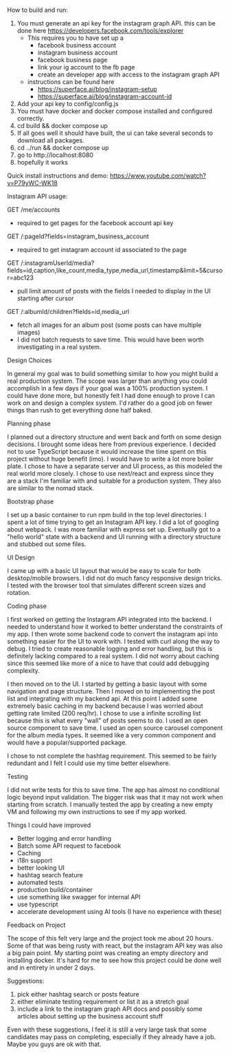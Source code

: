 How to build and run:

1. You must generate an api key for the instagram graph API. this can be done here https://developers.facebook.com/tools/explorer
   - This requires you to have set up a
     - facebook business account
     - instagram business account
     - facebook business page
     - link your ig account to the fb page
     - create an developer app with access to the instagram graph API
   - instructions can be found here
     - https://superface.ai/blog/instagram-setup
     - https://superface.ai/blog/instagram-account-id
2. Add your api key to config/config.js
3. You must have docker and docker compose installed and configured correctly.
4. cd build && docker compose up
5. If all goes well it should have built, the ui can take several seconds to download all packages.
6. cd ../run && docker compose up
7. go to http://localhost:8080
8. hopefully it works

Quick install instructions and demo:
https://www.youtube.com/watch?v=P79yWC-WK18

Instagram API usage:

GET /me/accounts
  - required to get pages for the facebook account api key

GET /:pageId?fields=instagram_business_account
  - required to get instagram account id associated to the page

GET /:instagramUserId/media?fields=id,caption,like_count,media_type,media_url,timestamp&limit=5&cursor=abc123
  - pull limit amount of posts with the fields I needed to display in the UI starting after cursor

GET /:albumId/children?fields=id,media_url
  - fetch all images for an album post (some posts can have multiple images)
  - I did not batch requests to save time. This would have been worth investigating in a real system.

Design Choices

In general my goal was to build something similar to how you might build a real production system.
The scope was larger than anything you could accomplish in a few days if your goal was a 100% production system. 
I could have done more, but honestly felt I had done enough to prove I can work on and design a complex system. 
I'd rather do a good job on fewer things than rush to get everything done half baked. 

Planning phase

I planned out a directory structure and went back and forth on some design decisions. I brought some ideas here from previous experience.
I decided not to use TypeScript because it would increase the time spent on this project without huge benefit (imo). I would have to write a lot more boiler plate.
I chose to have a separate server and UI process, as this modeled the real world more closely. 
I chose to use next/react and express since they are a stack I'm familiar with and suitable for a production system. They also are similar to the nomad stack.

Bootstrap phase

I set up a basic container to run npm build in the top level directories.
I spent a lot of time trying to get an Instagram API key.
I did a lot of googling about webpack. I was more familiar with express set up.
Eventually got to a "hello world" state with a backend and UI running with a directory structure and stubbed out some files.

UI Design

I came up with a basic UI layout that would be easy to scale for both desktop/mobile browsers. I did not do much fancy responsive design tricks.
I tested with the browser tool that simulates different screen sizes and rotation.

Coding phase

I first worked on getting the Instagram API integrated into the backend. I needed to understand how it worked to better understand the constraints of my app.
I then wrote some backend code to convert the instagram api into something easier for the UI to work with. I tested with curl along the way to debug.
I tried to create reasonable logging and error handling, but this is definitely lacking compared to a real system. 
I did not worry about caching since this seemed like more of a nice to have that could add debugging complexity.

I then moved on to the UI. I started by getting a basic layout with some navigation and page structure.
Then I moved on to implementing the post list and integrating with my backend api.
At this point I added some extremely basic caching in my backend because I was worried about getting rate limited (200 req/hr).
I chose to use a infinite scrolling list because this is what every "wall" of posts seems to do. I used an open source component to save time.
I used an open source carousel component for the album media types. It seemed like a very common component and would have a popular/supported package.

I chose to not complete the hashtag requirement. This seemed to be fairly redundant and I felt I could use my time better elsewhere.

Testing

I did not write tests for this to save time. The app has almost no conditional logic beyond input validation. 
The bigger risk was that it may not work when starting from scratch. 
I manually tested the app by creating a new empty VM and following my own instructions to see if my app worked.

Things I could have improved

- Better logging and error handling
- Batch some API request to facebook
- Caching
- i18n support
- better looking UI
- hashtag search feature
- automated tests
- production build/container
- use something like swagger for internal API
- use typescript
- accelerate development using AI tools (I have no experience with these)


Feedback on Project

The scope of this felt very large and the project took me about 20 hours. Some of that was being rusty with react, but the instagram API key was also a big pain point.
My starting point was creating an empty directory and installing docker. It's hard for me to see how this project could be done well and in entirety in under 2 days.

Suggestions:

1. pick either hashtag search or posts feature
2. either eliminate testing requirement or list it as a stretch goal
3. include a link to the instagram graph API docs and possibly some articles about setting up the business account stuff

Even with these suggestions, I feel it is still a very large task that some candidates may pass on completing, especially if they already have a job.
Maybe you guys are ok with that.
